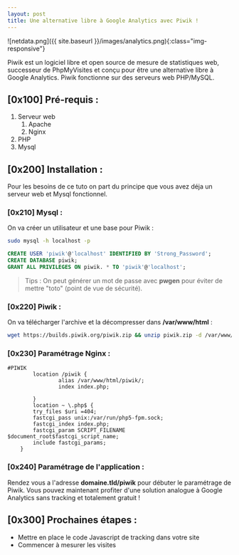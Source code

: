 ```yaml
---
layout: post
title: Une alternative libre à Google Analytics avec Piwik !
---
```


![netdata.png]({{ site.baseurl }}/images/analytics.png){:class="img-responsive"}

Piwik est un logiciel libre et open source de mesure de statistiques web, successeur de PhpMyVisites et conçu pour être une alternative libre à Google Analytics. Piwik fonctionne sur des serveurs web PHP/MySQL.

## [0x100] Pré-requis :

1. Serveur web
	1. Apache
	2. Nginx
2. PHP 
3. Mysql

## [0x200] Installation :

Pour les besoins de ce tuto on part du principe que vous avez déja un serveur web et Mysql fonctionnel.

### [0x210] Mysql :
On va créer un utilisateur et une base pour Piwik :
```bash
sudo mysql -h localhost -p
```
```sql
CREATE USER 'piwik'@'localhost' IDENTIFIED BY 'Strong_Password';
CREATE DATABASE piwik;
GRANT ALL PRIVILEGES ON piwik. * TO 'piwik'@'localhost';
```
> Tips : On peut générer un mot de passe avec **pwgen** pour éviter de mettre "toto" (point de vue de sécurité).

### [0x220] Piwik :
On va télécharger l'archive et la décompresser dans **/var/www/html** :

```bash
wget https://builds.piwik.org/piwik.zip && unzip piwik.zip -d /var/www/html
```
### [0x230] Paramétrage Nginx :

```nginx
#PIWIK
        location /piwik {
                alias /var/www/html/piwik/;
                index index.php;

        }
        location ~ \.php$ {
        try_files $uri =404;
        fastcgi_pass unix:/var/run/php5-fpm.sock;
        fastcgi_index index.php;
        fastcgi_param SCRIPT_FILENAME $document_root$fastcgi_script_name;
        include fastcgi_params;
    }

```
### [0x240] Paramétrage de l'application :

Rendez vous a l'adresse **domaine.tld/piwik** pour débuter le paramétrage de Piwik. 
Vous pouvez maintenant profiter d'une solution analogue à Google Analytics sans tracking et totalement gratuit !

## [0x300] Prochaines étapes :

- Mettre en place le code Javascript de tracking dans votre site
- Commencer à mesurer les visites
